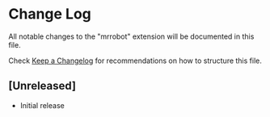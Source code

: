 # Change Log

All notable changes to the "mrrobot" extension will be documented in this file.

Check [Keep a Changelog](http://keepachangelog.com/) for recommendations on how to structure this file.

## [Unreleased]

- Initial release
